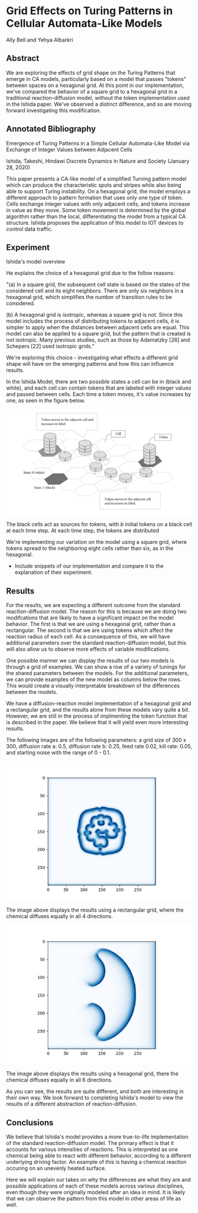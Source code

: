 # Grid Effects on Turing Patterns in Cellular Automata-Like Models 

Ally Bell and Yehya Albarkri

## Abstract

We are exploring the effects of grid shape on the Turing Patterns that emerge in CA models, particularly based on a model that passes "tokens" between spaces on a hexagonal grid. At this point in our implementation, we've compared the behavior of a square grid to a hexagonal grid in a traditional reaction-diffusion model, without the token implementation used in the Ishida paper. We've observed a distinct difference, and so are moving forward investigating this modification. 

## Annotated Bibliography

Emergence of Turing Patterns in a Simple Cellular Automata-Like Model via Exchange of Integer Values between Adjacent Cells

Ishida, Takeshi, Hindawi Discrete Dynamics in Nature and Society (January 28, 2020)

This paper presents a CA-like model of a simplified Turning pattern model which can produce the characteristic spots and stripes while also being able to support Turing instability. On a hexagonal grid, the model employs a different approach to pattern formation that uses only one type of token. Cells exchange integer values with only adjacent cells, and tokens increase in value as they move. Some token movement is determined by the global algorithm rather than the local, differentiating the model from a typical CA structure. Ishida proposes the application of this model to IOT devices to control data traffic.

## Experiment

Ishida's model overview 

He explains the choice of a hexagonal grid due to the follow reasons:

"(a) In a square grid, the subsequent cell state is based on the states of the considered cell and its eight neighbors. There are only six neighbors in a hexagonal grid, which simplifies the number of transition rules to be considered.

(b) A hexagonal grid is isotropic, whereas a square grid is not. Since this model includes the process of distributing tokens to adjacent cells, it is simpler to apply when the distances between adjacent cells are equal. This model can also be applied to a square grid, but the pattern that is created is not isotropic. Many previous studies, such as those by Adamatzky [26] and Schepers [22] used isotropic grids."

We're exploring this choice - investigating what effects a different grid shape will have on the emerging patterns and how this can influence results. 

In the Ishida Model, there are two possible states a cell can be in (black and white), and each cell can contain tokens that are labeled with integer values and passed between cells. Each time a token moves, it's value increases by one, as seen in the figure below.

![](.\images\hex_grid.PNG)

The black cells act as sources for tokens, with *b* initial tokens on a black cell at each time step. At each time step, the tokens are distributed 

We're implementing our variation on the model using a square grid, where tokens spread to the neighboring eight cells rather than six, as in the hexagonal. 

- Include snippets of our implementation and compare it to the explanation of their experiment.

## Results

For the results, we are expecting a different outcome from the standard reaction-diffusion model. The reason for this is because we are doing two modifcations that are likely to have a significant impact on the model behavior. The first is that we are using a hexagonal grid, rather than a rectangular. The second is that we are using tokens which affect the reaction radius of each cell. As a consequence of this, we will have additional parameters over the standard reaction-diffusion model, but this will also allow us to observe more effects of variable modifications.

One possible manner we can display the results of our two models is through a grid of examples. We can show a row of a variety of tunings for the shared parameters between the models. For the additional parameters, we can provide examples of the new model as columns below the rows. This would create a visually interpretable breakdown of the differences between the models.

We have a diffusion-reaction model implementation of a hexagonal grid and a rectangular grid, and the results alone from these models vary quite a bit. However, we are still in the process of implmenting the token function that is described in the paper. We believe that it will yield even more interesting results.

The following images are of the following parameters: a grid size of 300 x 300, diffusion rate a: 0.5, diffusion rate b: 0.25, feed rate 0.02, kill rate: 0.05, and starting noise with the range of 0 - 0.1. 

![](.\images\normal_rectangular.png)

The image above displays the results using a rectangular grid, where the chemical diffuses equally in all 4 directions.

![](.\images\normal_hex.png)

The image above displays the results using a hexagonal grid, there the chemical diffuses equally in all 6 directions.

As you can see, the results are quite different, and both are interesting in their own way. We look forward to completing Ishida's model to view the results of a different abstraction of reaction-diffusion.

## Conclusions

 We believe that Ishida's model provides a more true-to-life implementation of the standard reaction-diffusion model. The primary effect is that it accounts for various intensities of reactions. This is interpreted as one chemical being able to react with different behavior, according to a different underlying driving factor. An example of this is having a chemical reaction occuring on an unevenly heated surface.

Here we will explain our takes on why the differences are what they are and possible applications of each of these models across various disciplines, even though they were originally modeled after an idea in mind. It is likely that we can observe the pattern from this model in other areas of life as well.
